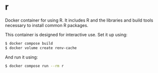 # r

Docker container for using R.
It includes R and the libraries and build tools necessary to install common R packages.

This container is designed for interactive use.
Set it up using:

```sh
$ docker compose build
$ docker volume create renv-cache
```

And run it using:

```sh
$ docker compose run --rm r
```

